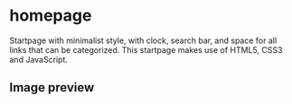 # homepage
Startpage with minimalist style, with clock, search bar, and space for all links that can be categorized. This startpage makes use of HTML5, CSS3 and JavaScript.

## Image preview
